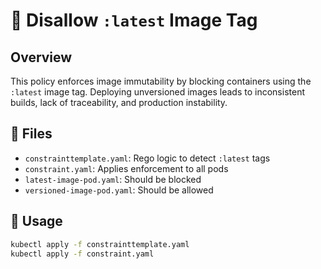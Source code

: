 # 🔄 Disallow `:latest` Image Tag

## Overview

This policy enforces image immutability by blocking containers using the `:latest` image tag. Deploying unversioned images leads to inconsistent builds, lack of traceability, and production instability.

## 📁 Files

- `constrainttemplate.yaml`: Rego logic to detect `:latest` tags
- `constraint.yaml`: Applies enforcement to all pods
- `latest-image-pod.yaml`: Should be blocked
- `versioned-image-pod.yaml`: Should be allowed

## 🚀 Usage

```bash
kubectl apply -f constrainttemplate.yaml
kubectl apply -f constraint.yaml
